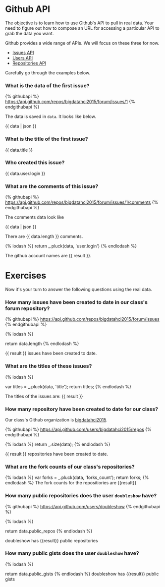 # Github API

The objective is to learn how to use Github's API to pull in real data. Your need
to figure out how to compose an URL for accessing a particular API to grab the data
you want.

Github provides a wide range of APIs. We will focus on these three for now.

* [Issues API](https://developer.github.com/v3/issues/)
* [Users API](https://developer.github.com/v3/users/)
* [Repositories API](https://developer.github.com/v3/repos/)

Carefully go through the examples below.

### What is the data of the first issue?

{% githubapi %}
https://api.github.com/repos/bigdatahci2015/forum/issues/1
{% endgithubapi %}

The data is saved in `data`. It looks like below.

{{ data | json }}

### What is the title of the first issue?

{{ data.title }}

### Who created this issue?

{{ data.user.login }}


### What are the comments of this issue?

{% githubapi %}
https://api.github.com/repos/bigdatahci2015/forum/issues/1/comments
{% endgithubapi %}

The comments data look like

{{ data | json }}

There are {{ data.length }} comments.

{% lodash %}
return _.pluck(data, 'user.login')
{% endlodash %}

The github account names are {{ result }}.

# Exercises

Now it's your turn to answer the following questions using the real data.

### How many issues have been created to date in our class's forum repository?

{% githubapi %}
https://api.github.com/repos/bigdatahci2015/forum/issues
{% endgithubapi %}

{% lodash %}

return data.length
{% endlodash %}

{{ result }} issues have been created to date.


### What are the titles of these issues?


{% lodash %}


var titles = _.pluck(data, 'title');
return titles;
{% endlodash %}

The titles of the issues are: {{ result }}

### How many repository have been created to date for our class?

Our class's Github organization is [bigdatahci2015](https://github.com/bigdatahci2015/).

{% githubapi %}
https://api.github.com/users/bigdatahci2015/repos
{% endgithubapi %}

{% lodash %}
return _.size(data);
{% endlodash %}

{{ result }} repositories have been created to date.

### What are the fork counts of our class's repositories?

{% lodash %}
var forks = _.pluck(data, 'forks_count');
return forks;
{% endlodash %}
The fork counts for the repositiories are {{result}}

### How many public repositories does the user `doubleshow` have?

{% githubapi %}
https://api.github.com/users/doubleshow
{% endgithubapi %}

{% lodash %}

return data.public_repos
{% endlodash %}

doubleshow has {{result}} public repositories

### How many public gists does the user `doubleshow` have?
{% lodash %}

return data.public_gists
{% endlodash %}
doubleshow has {{result}} public gists
